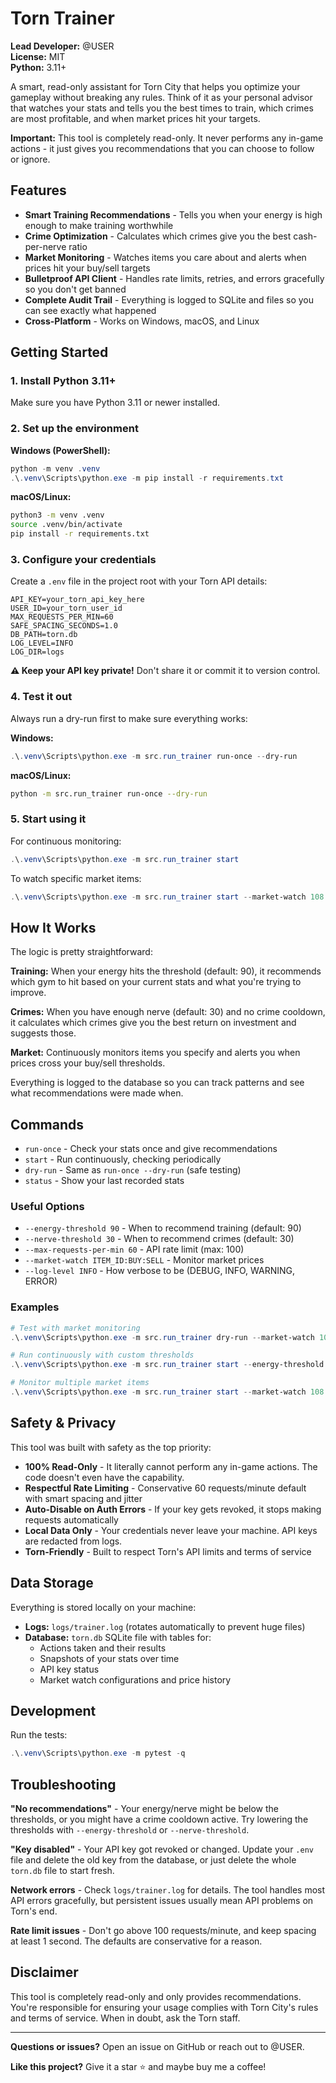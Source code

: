 # Torn Trainer

**Lead Developer:** @USER  
**License:** MIT  
**Python:** 3.11+

A smart, read-only assistant for Torn City that helps you optimize your gameplay without breaking any rules. Think of it as your personal advisor that watches your stats and tells you the best times to train, which crimes are most profitable, and when market prices hit your targets.

**Important:** This tool is completely read-only. It never performs any in-game actions - it just gives you recommendations that you can choose to follow or ignore.

## Features

- **Smart Training Recommendations** - Tells you when your energy is high enough to make training worthwhile
- **Crime Optimization** - Calculates which crimes give you the best cash-per-nerve ratio
- **Market Monitoring** - Watches items you care about and alerts when prices hit your buy/sell targets
- **Bulletproof API Client** - Handles rate limits, retries, and errors gracefully so you don't get banned
- **Complete Audit Trail** - Everything is logged to SQLite and files so you can see exactly what happened
- **Cross-Platform** - Works on Windows, macOS, and Linux

## Getting Started

### 1. Install Python 3.11+
Make sure you have Python 3.11 or newer installed.

### 2. Set up the environment

**Windows (PowerShell):**
```powershell
python -m venv .venv
.\.venv\Scripts\python.exe -m pip install -r requirements.txt
```

**macOS/Linux:**
```bash
python3 -m venv .venv
source .venv/bin/activate
pip install -r requirements.txt
```

### 3. Configure your credentials

Create a `.env` file in the project root with your Torn API details:

```env
API_KEY=your_torn_api_key_here
USER_ID=your_torn_user_id
MAX_REQUESTS_PER_MIN=60
SAFE_SPACING_SECONDS=1.0
DB_PATH=torn.db
LOG_LEVEL=INFO
LOG_DIR=logs
```

**⚠️ Keep your API key private!** Don't share it or commit it to version control.

### 4. Test it out

Always run a dry-run first to make sure everything works:

**Windows:**
```powershell
.\.venv\Scripts\python.exe -m src.run_trainer run-once --dry-run
```

**macOS/Linux:**
```bash
python -m src.run_trainer run-once --dry-run
```

### 5. Start using it

For continuous monitoring:
```powershell
.\.venv\Scripts\python.exe -m src.run_trainer start
```

To watch specific market items:
```powershell
.\.venv\Scripts\python.exe -m src.run_trainer start --market-watch 108:35000:50000
```

## How It Works

The logic is pretty straightforward:

**Training:** When your energy hits the threshold (default: 90), it recommends which gym to hit based on your current stats and what you're trying to improve.

**Crimes:** When you have enough nerve (default: 30) and no crime cooldown, it calculates which crimes give you the best return on investment and suggests those.

**Market:** Continuously monitors items you specify and alerts you when prices cross your buy/sell thresholds.

Everything is logged to the database so you can track patterns and see what recommendations were made when.

## Commands

- `run-once` - Check your stats once and give recommendations
- `start` - Run continuously, checking periodically
- `dry-run` - Same as `run-once --dry-run` (safe testing)
- `status` - Show your last recorded stats

### Useful Options

- `--energy-threshold 90` - When to recommend training (default: 90)
- `--nerve-threshold 30` - When to recommend crimes (default: 30)
- `--max-requests-per-min 60` - API rate limit (max: 100)
- `--market-watch ITEM_ID:BUY:SELL` - Monitor market prices
- `--log-level INFO` - How verbose to be (DEBUG, INFO, WARNING, ERROR)

### Examples

```powershell
# Test with market monitoring
.\.venv\Scripts\python.exe -m src.run_trainer dry-run --market-watch 108:35000:50000

# Run continuously with custom thresholds
.\.venv\Scripts\python.exe -m src.run_trainer start --energy-threshold 95 --nerve-threshold 35

# Monitor multiple market items
.\.venv\Scripts\python.exe -m src.run_trainer start --market-watch 108:35000:50000 --market-watch 17:8000:12000
```

## Safety & Privacy

This tool was built with safety as the top priority:

- **100% Read-Only** - It literally cannot perform any in-game actions. The code doesn't even have the capability.
- **Respectful Rate Limiting** - Conservative 60 requests/minute default with smart spacing and jitter
- **Auto-Disable on Auth Errors** - If your key gets revoked, it stops making requests automatically
- **Local Data Only** - Your credentials never leave your machine. API keys are redacted from logs.
- **Torn-Friendly** - Built to respect Torn's API limits and terms of service

## Data Storage

Everything is stored locally on your machine:

- **Logs:** `logs/trainer.log` (rotates automatically to prevent huge files)
- **Database:** `torn.db` SQLite file with tables for:
  - Actions taken and their results
  - Snapshots of your stats over time
  - API key status
  - Market watch configurations and price history

## Development

Run the tests:
```powershell
.\.venv\Scripts\python.exe -m pytest -q
```

## Troubleshooting

**"No recommendations"** - Your energy/nerve might be below the thresholds, or you might have a crime cooldown active. Try lowering the thresholds with `--energy-threshold` or `--nerve-threshold`.

**"Key disabled"** - Your API key got revoked or changed. Update your `.env` file and delete the old key from the database, or just delete the whole `torn.db` file to start fresh.

**Network errors** - Check `logs/trainer.log` for details. The tool handles most API errors gracefully, but persistent issues usually mean API problems on Torn's end.

**Rate limit issues** - Don't go above 100 requests/minute, and keep spacing at least 1 second. The defaults are conservative for a reason.

## Disclaimer

This tool is completely read-only and only provides recommendations. You're responsible for ensuring your usage complies with Torn City's rules and terms of service. When in doubt, ask the Torn staff.

---

**Questions or issues?** Open an issue on GitHub or reach out to @USER.

**Like this project?** Give it a star ⭐ and maybe buy me a coffee!


